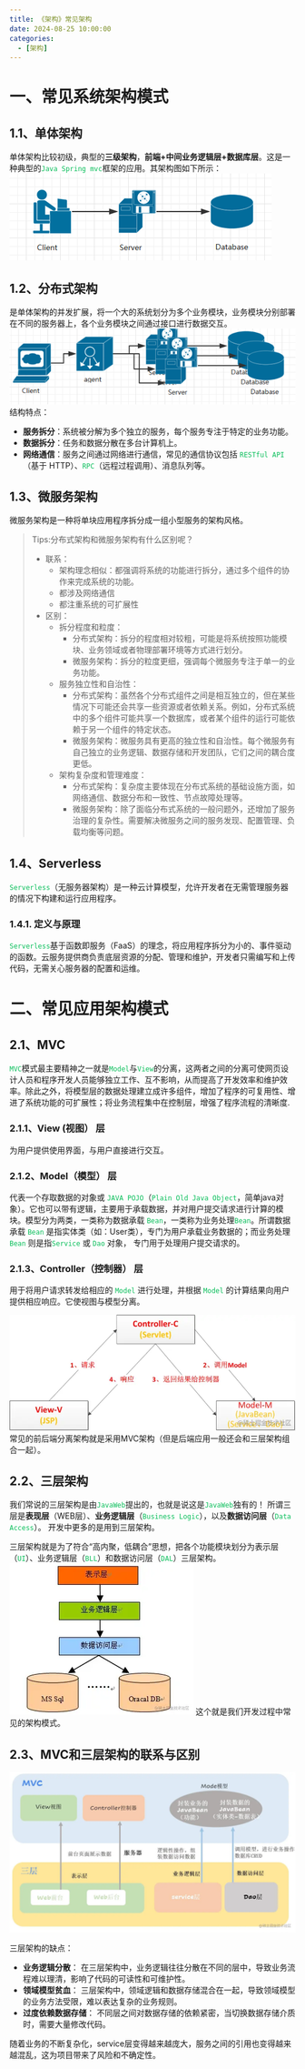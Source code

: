 ```yaml
---
title: 《架构》常见架构
date: 2024-08-25 10:00:00
categories:
  - [架构]
---
```


<style>
.orange {
   color: orange
}
.red {
   color: red
}
code {
   color: #0ABF5B;
}
</style>

# 一、常见系统架构模式

## 1.1、单体架构
单体架构比较初级，典型的**三级架构**，**前端+中间业务逻辑层+数据库层**。这是一种典型的`Java Spring mvc`框架的应用。其架构图如下所示：
![系统架构-单体架构](2024-08-25-架构-常见架构/系统架构-单体架构.png)

<!--more-->
## 1.2、分布式架构
是单体架构的并发扩展，将一个大的系统划分为多个业务模块，业务模块分别部署在不同的服务器上，各个业务模块之间通过接口进行数据交互。
![系统架构-分布式架构](2024-08-25-架构-常见架构/系统架构-分布式架构.png)
结构特点：
- **服务拆分**：系统被分解为多个独立的服务，每个服务专注于特定的业务功能。
- **数据拆分**：任务和数据分散在多台计算机上。
- **网络通信**：服务之间通过网络进行通信，常见的通信协议包括 `RESTful API`（基于 HTTP）、`RPC`（远程过程调用）、消息队列等。

## 1.3、微服务架构
微服务架构是一种将单块应用程序拆分成一组小型服务的架构风格。

> Tips:分布式架构和微服务架构有什么区别呢？
> - 联系：
>   - 架构理念相似：都强调将系统的功能进行拆分，通过多个组件的协作来完成系统的功能。
>   - 都涉及网络通信
>   - 都注重系统的可扩展性
> - 区别：
>   - 拆分程度和粒度：
>     - 分布式架构：拆分的程度相对较粗，可能是将系统按照功能模块、业务领域或者物理部署环境等方式进行划分。
>     - 微服务架构：拆分的粒度更细，强调每个微服务专注于单一的业务功能。
>   - 服务独立性和自治性：
>     - 分布式架构：虽然各个分布式组件之间是相互独立的，但在某些情况下可能还会共享一些资源或者依赖关系。例如，分布式系统中的多个组件可能共享一个数据库，或者某个组件的运行可能依赖于另一个组件的特定状态。
>     - 微服务架构：微服务具有更高的独立性和自治性。每个微服务有自己独立的业务逻辑、数据存储和开发团队，它们之间的耦合度更低。
>   - 架构复杂度和管理难度：
>     - 分布式架构：复杂度主要体现在分布式系统的基础设施方面，如网络通信、数据分布和一致性、节点故障处理等。
>     - 微服务架构：除了面临分布式系统的一般问题外，还增加了服务治理的复杂性。需要解决微服务之间的服务发现、配置管理、负载均衡等问题。

## 1.4、Serverless
`Serverless`（无服务器架构）是一种云计算模型，允许开发者在无需管理服务器的情况下构建和运行应用程序。

### 1.4.1. 定义与原理
`Serverless`基于函数即服务（FaaS）的理念，将应用程序拆分为小的、事件驱动的函数。云服务提供商负责底层资源的分配、管理和维护，开发者只需编写和上传代码，无需关心服务器的配置和运维。

# 二、常见应用架构模式

## 2.1、MVC
`MVC`模式最主要精神之一就是`Model`与`View`的分离，这两者之间的分离可使网页设计人员和程序开发人员能够独立工作、互不影响，从而提高了开发效率和维护效率。除此之外，将模型层的数据处理建立成许多组件，增加了程序的可复用性、增进了系统功能的可扩展性；将业务流程集中在控制层，增强了程序流程的清晰度.

### 2.1.1、View (视图） 层
为用户提供使用界面，与用户直接进行交互。

<!--more-->

### 2.1.2、Model（模型） 层
代表一个存取数据的对象或 `JAVA POJO`（`Plain Old Java Object`，简单java对象）。它也可以带有逻辑，主要用于承载数据，并对用户提交请求进行计算的模块。模型分为两类，一类称为数据承载 `Bean`，一类称为业务处理`Bean`。所谓数据承载 `Bean` 是指实体类（如：User类），专门为用户承载业务数据的；而业务处理 `Bean` 则是指`Service` 或 `Dao` 对象， 专门用于处理用户提交请求的。

### 2.1.3、Controller（控制器） 层
用于将用户请求转发给相应的 `Model` 进行处理，并根据 `Model` 的计算结果向用户提供相应响应。它使视图与模型分离。

![MVC架构工作流程](2024-08-25-架构-常见架构/MVC架构工作流程.png)
常见的前后端分离架构就是采用MVC架构（但是后端应用一般还会和三层架构组合一起）。

## 2.2、三层架构
我们常说的三层架构是由`JavaWeb`提出的，也就是说这是`JavaWeb`独有的！ 所谓三层是**表现层**（WEB层）、**业务逻辑层**（`Business Logic`），以及**数据访问层**（`Data Access`）。 开发中更多的是用到三层架构。

三层架构就是为了符合“高内聚，低耦合”思想，把各个功能模块划分为表示层（`UI`）、业务逻辑层（`BLL`）和数据访问层（`DAL`）三层架构。
![三层架构](2024-08-25-架构-常见架构/三层架构.png)
这个就是我们开发过程中常见的架构模式。

## 2.3、MVC和三层架构的联系与区别
![MVC和三层架构的联系与区别](2024-08-25-架构-常见架构/MVC和三层架构的联系与区别.png)


三层架构的缺点：
- **业务逻辑分散**： 在三层架构中，业务逻辑往往分散在不同的层中，导致业务流程难以理清，影响了代码的可读性和可维护性。
- **领域模型贫血**： 三层架构中，领域逻辑和数据存储混合在一起，导致领域模型的业务方法受限，难以表达复杂的业务规则。
- **过度依赖数据存储**： 不同层之间对数据存储的依赖紧密，当切换数据存储介质时，需要大量修改代码。

随着业务的不断复杂化，service层变得越来越庞大，服务之间的引用也变得越来越混乱，这为项目带来了风险和不确定性。